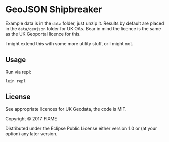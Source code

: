 # GeoJSON Shipbreaker

Example data is in the `data` folder, just unzip it. Results by default are placed in the `data/geojson` folder for UK OAs. Bear in mind the licence is the same as the UK Geoportal licence for this.

I might extend this with some more utility stuff, or I might not.

## Usage

Run via repl:

    lein repl

## License

See appropriate licences for UK Geodata, the code is MIT. 

Copyright © 2017 FIXME

Distributed under the Eclipse Public License either version 1.0 or (at
your option) any later version.
